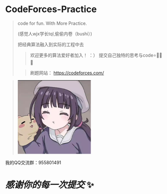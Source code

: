 # CodeForces-Practice
> code for fun.  With More Practice. 
> 
> (感觉人wjx学长tql,偷偷内卷（bushi）)
> 
> 把经典算法融入到实际的工程中去
> 
>
>> 欢迎更多的算法爱好者加入！ ：）  提交自己独特的思考与code⭐🚀✨🌠
> 
>>刷题网站： https://codeforces.com/
 
 
><img src="/support/dada.png#pic_center" width="50%" ></img>

我的QQ交流群：955801491



# _感谢你的每一次提交_ ✨
